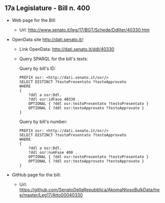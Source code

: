 ## 17a Legislature - Bill n. 400 ##

* Web page for the Bill:
	* Url: http://www.senato.it/leg/17/BGT/Schede/Ddliter/40330.htm

* OpenData site http://dati.senato.it/:
	* Link OpenData: http://dati.senato.it/ddl/40330
	* Query SPARQL for the bill's texts:

        Query by bill's ID:
        
        ```
        PREFIX osr: <http://dati.senato.it/osr/>  
		SELECT DISTINCT ?testoPresentato ?testoApprovato  
		WHERE  
		{  
		    ?ddl a osr:Ddl.  
		    ?ddl osr:idFase 40330 .  
		    OPTIONAL { ?ddl osr:testoPresentato ?testoPresentato }  
		    OPTIONAL { ?ddl osr:testoApprovato ?testoApprovato }  
		}
		```
				
		Query by bill's number:
		
		```
        PREFIX osr: <http://dati.senato.it/osr/>  
		SELECT DISTINCT ?testoPresentato ?testoApprovato  
		WHERE  
		{  
		    ?ddl a osr:Ddl.  
		    ?ddl osr:numFase 400 .  
		    OPTIONAL { ?ddl osr:testoPresentato ?testoPresentato }  
		    OPTIONAL { ?ddl osr:testoApprovato ?testoApprovato }  
		}		
		```
* GitHub page for the bill:
    * Url: https://github.com/SenatoDellaRepubblica/AkomaNtosoBulkData/tree/master/Leg17/Atto00040330		